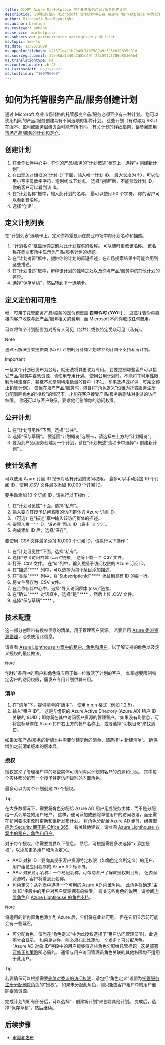 ```yaml
---
title: 如何在 Azure Marketplace 中为托管服务产品/服务创建计划
description: 了解如何使用 Microsoft 合作伙伴中心在 Azure Marketplace 中为托管服务产品/服务创建计划。
author: Microsoft-BradleyWright
ms.author: brwrigh
ms.reviewer: anbene
ms.service: marketplace
ms.subservice: partnercenter-marketplace-publisher
ms.topic: how-to
ms.date: 12/23/2020
ms.openlocfilehash: a20571e411b2849c3487582a9c316f0f0b35c91d
ms.sourcegitcommit: 32ee8da1440a2d81c49ff25c5922f786e85109b4
ms.translationtype: HT
ms.contentlocale: zh-CN
ms.lasthandoff: 05/12/2021
ms.locfileid: "109790930"
---
```

# <a name="how-to-create-plans-for-your-managed-service-offer"></a>如何为托管服务产品/服务创建计划

通过 Microsoft 商业市场销售的托管服务产品/服务必须至少有一种计划。 您可以使用相同的产品/服务创建具有不同选项的各种计划。 这些计划（有时称为 SKU）在版本、盈利或服务层级方面可能有所不同。 有关计划的详细指南，请参阅[商用市场产品/服务的计划和定价](./plans-pricing.md)。

## <a name="create-a-plan"></a>创建计划

1. 在合作伙伴中心中，在你的产品/服务的“计划概述”标签上，选择“+ 创建新计划”。
2. 在出现的对话框的“计划 ID”下面，输入唯一计划 ID。 最大长度为 50，可以使用小写字母数字字符、短划线或下划线。 选择“创建”后，不能修改计划 ID。 你的客户可以看到该 ID。
3. 在“计划名称”框中，输入此计划的名称。 最可以使用 50 个字符。 你的客户可以看到该名称。
4. 选择“创建”  。

## <a name="define-the-plan-listing"></a>定义计划列表

在“计划列表”选项卡上，定义你希望显示在商业市场中的计划名称和描述。

1. “计划名称”框显示你之前为此计划提供的名称。 可以随时更改该名称。 该名称在商业市场中显示为产品/服务计划的标题。
2. 在“计划摘要”框中，提供你的计划的简短描述，在市场搜索结果中可能会用到这些描述。
3. 在“计划描述”框中，解释该计划的独特之处以及你与产品/服务中的其他计划的差异。
4. 选择“保存草稿”，然后转到下一选项卡。

## <a name="define-pricing-and-availability"></a>定义定价和可用性

唯一可用于托管服务产品/服务的定价模型是 **自带许可 (BYOL)** 。 这意味着你将直接向客户收取与此产品/服务相关的费用，而 Microsoft 不向你收取任何费用。

可以将每个计划配置为对所有人可见（公共）或仅特定受众可见（私有）。

> [!NOTE]
> 通过云解决方案提供商 (CSP) 计划的分销商计划建立的订阅不支持私有计划。

> [!IMPORTANT]
> 一旦某个计划已发布为公用，就无法将其更改为专用。 若要控制哪些客户可以接受产品/服务并委派资源，请使用专用计划。 使用公用计划时，不能将其可用性限制为特定客户，甚至不能限制特定数量的客户（不过，如果选择这样做，可完全停止销售计划）。 仅当在发布产品/服务时，包含将“角色定义”设置为托管服务注册分配删除角色的“授权”的情况下，才能在客户接受产品/服务后删除对委派的访问权限。 你还可以与客户联系，要求他们删除你的访问权限。

## <a name="make-your-plan-public"></a>公开计划

1. 在“计划可见性”下面，选择“公共”。 
2. 选择“保存草稿”。 要返回“计划概览”选项卡，请选择左上方的“计划概览”。
3. 要为此产品/服务创建另一个计划，请在“计划概述”选项卡中选择“+ 创建新计划” 。

## <a name="make-your-plan-private"></a>使计划私有

可以使用 Azure 订阅 ID 授予对私有计划的访问权限。 最多可以手动添加 10 个订阅 ID，使用 .CSV 文件最多添加 10,000 个订阅 ID。

要手动添加 10 个订阅 ID，请执行以下操作：

1. 在“计划可见性”下面，选择“私有”。 
2. 输入要向其授予访问权限的访问群体的 Azure 订阅 ID。
3. （可选）在“描述”框中输入该访问群体的描述。
4. 要添加另一个 ID，请选择“添加 ID（最多 10 个）”。
5. 完成添加 ID 后，选择“保存”。

要使用 .CSV 文件最多添加 10,000 个订阅 ID，请执行以下操作：

1. 在“计划可见性”下面，选择“私有”。 
2. 选择“导出访问群体 (csv)”链接。 这将下载一个 CSV 文件。
3. 打开 .CSV 文件。 在“Id”列中，输入要授予访问权限的 Azure 订阅 ID。
4. 在“描述” ****  列中，可以选择为每个条目添加描述。
5. 在“类型” ****  列中，将“SubscriptionId” ****  添加到具有 ID 的每一行。
6. 将文件另存为 .CSV 文件。
7. 在合作伙伴中心中，选择“导入访问群体 (csv)”链接。
8. 在“确认” ****  对话框中，选择“是” **** ，然后上传 .CSV 文件。
9. 选择“保存草稿” **** 。

## <a name="technical-configuration"></a>技术配置

这一部分创建带有授权信息的清单，用于管理客户资源。 若要启用 [Azure 委派资源管理](../lighthouse/concepts/architecture.md)，必须使用此信息。

请查看 [Azure Lighthouse 方案中的租户、角色和用户](../lighthouse/concepts/tenants-users-roles.md#best-practices-for-defining-users-and-roles)，以了解支持的角色以及定义授权的最佳做法。

> [!NOTE]
> “授权”条目中的用户和角色将应用于每一位激活了计划的客户。 如果想要限制特定客户的访问权限，需发布专用计划供其专用。

### <a name="manifest"></a>清单

1. 在“清单”下，提供清单的“版本”。  使用 n.n.n 格式（例如 1.2.5）。
2. 输入“租户 ID”。 这是与组织的 Azure Active Directory (Azure AD) 租户 ID 关联的 GUID；即你将在其中访问客户资源的管理租户。 如果没有此信息，可将鼠标悬停在 Azure 门户右上方的帐户名称上，或者选择“切换目录”来找到它。

如果发布产品/服务的新版本并需要创建更新的清单，请选择“+ 新建清单”。 确保增加之前清单版本的版本号。

### <a name="authorizations"></a>授权

授权定义了管理租户中的哪些实体可访问购买计划的客户的资源和订阅。 其中每个实体都分配有一个授予特定访问级别的内置角色。

最多可以为每个计划创建 20 个授权。

> [!TIP]
> 在大多数情况下，需要将角色分配给 Azure AD 用户组或服务主体，而不是分配给一系列单独的用户帐户。 这样，便可添加或删除单位用户的访问权限，而无需在访问要求更改时更新和重新发布计划。 将角色分配给 Azure AD 组时，[组类型应为 Security 而不是 Office 365](../active-directory/fundamentals/active-directory-groups-create-azure-portal.md)。 有关其他建议，请参阅 [Azure Lighthouse 方案中的租户、角色和用户](../lighthouse/concepts/tenants-users-roles.md)。

对于每个授权，你需要提供以下信息。 然后，可根据需要多次选择“+ 添加授权”，以添加更多用户和角色定义。

* AAD 对象 ID：要向其授予客户资源特定权限（如角色定义所定义）的用户、用户组或应用程序的 Azure AD 标识符。
* AAD 对象显示名称：一个易记名称，可帮助客户了解此授权的目的。 在委派资源时，客户将看到此名称。
* 角色定义：从列表中选择一个可用的 Azure AD 内置角色。 此角色将确定“主体 ID”字段中的用户对客户资源拥有的权限。 有关这些角色的说明，请参阅[内置角色](../role-based-access-control/built-in-roles.md)和 [Azure Lighthouse 的角色支持](../lighthouse/concepts/tenants-users-roles.md#role-support-for-azure-lighthouse)。

> [!NOTE]
> 将适用的新内置角色添加到 Azure 后，它们将在此处可用。 但在它们显示前可能会有一些延迟。

* 可分配角色：仅当在“角色定义”中为此授权选择了“用户访问管理员”时，此选项才会显示。 如果是这样，则必须在此处添加一个或多个可分配角色。 “Azure AD 对象 ID”字段中的用户能够将这些角色分配给托管标识，这是[部署可修正的策略](../lighthouse/how-to/deploy-policy-remediation.md)所必需的。 通常与用户访问管理员角色关联的其他权限均不适用于此用户。

> [!TIP]
> 若要确保可以根据需要[删除对委派的访问权限](../lighthouse/how-to/remove-delegation.md)，请包括“角色定义”设置为[托管服务注册分配删除角色](../role-based-access-control/built-in-roles.md#managed-services-registration-assignment-delete-role)的“授权”。 如果未分配此角色，则只能由客户租户中的用户删除委派资源。

完成计划的所有部分后，可以选择“+ 创建新计划”来创建其他计划。 完成后，选择“保存草稿”，然后继续。

## <a name="next-steps"></a>后续步骤

* [审阅和发布](review-publish-offer.md)
